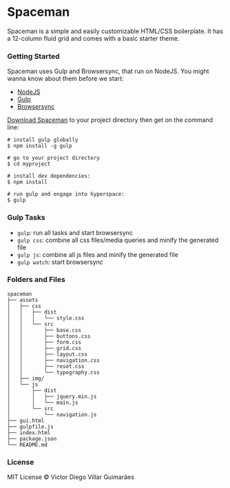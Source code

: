 # Spaceman #

Spaceman is a simple and
easily customizable HTML/CSS boilerplate. It has a 12-column fluid grid and comes with a basic starter theme.

### Getting Started ###

Spaceman uses Gulp and Browsersync, that run on NodeJS. You might wanna know about them before we start:

- [NodeJS](https://nodejs.org/en/)
- [Gulp](http://gulpjs.com/)
- [Browsersync](https://www.browsersync.io/)

[Download Spaceman](https://github.com/victordieggo/spaceman/archive/master.zip) to your project directory then get on the command line:

```
# install gulp globally
$ npm install -g gulp

# go to your project directory
$ cd myproject

# install dev dependencies:
$ npm install

# run gulp and engage into hyperspace:
$ gulp
```

### Gulp Tasks ###

- `gulp`: run all tasks and start browsersync
- `gulp css`: combine all css files/media queries and minify the generated file
- `gulp js`: combine all js files and minify the generated file
- `gulp watch`: start browsersync

### Folders and Files ###

```
spaceman
├── assets
│   ├── css
│   │   ├── dist
│   │   │   └── style.css
│   │   └── src
│   │       ├── base.css
│   │       ├── buttons.css
│   │       ├── form.css
│   │       ├── grid.css
│   │       ├── layout.css
│   │       ├── navigation.css
│   │       ├── reset.css
│   │       └── typography.css
│   ├── img/
│   └── js
│       ├── dist
│       │   ├── jquery.min.js
│       │   └── main.js
│       └── src
│           └── navigation.js
├── gui.html
├── gulpfile.js
├── index.html
├── package.json
└── README.md
```

### License ###

MIT License © Victor Diego Villar Guimarães
